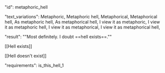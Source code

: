 "id": metaphoric_hell

"text_variations":
Metaphoric, Metaphoric hell, Metaphorical, Metaphorical hell, As metaphoric hell, As metaphorical hell, I view it as metaphoric, I view it as metaphoric hell, I view it as metaphorical, I view it as metaphorical hell,

"result":
""Most definitely. I doubt ==hell exists==.""

[[Hell exists]]

[[Hell doesn't exist]]

"requirements": is_this_hell_1